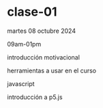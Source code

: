 # clase-01

martes 08 octubre 2024

09am-01pm

introducción motivacional

herramientas a usar en el curso

javascript

introducción a p5.js

